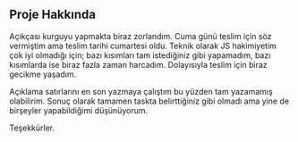 ## Proje Hakkında

Açıkçası kurguyu yapmakta biraz zorlandım. Cuma günü teslim için söz vermiştim ama teslim tarihi cumartesi oldu. Teknik olarak JS hakimiyetim çok iyi olmadığı için; bazı kısımları tam istediğiniz gibi yapamadım, bazı kısımlarda ise biraz fazla zaman harcadım. Dolayısıyla teslim için biraz gecikme yaşadım.

Açıklama satırlarını en son yazmaya çalıştım bu yüzden tam yazamamış olabilirim. Sonuç olarak tamamen taskta belirttiğiniz gibi olmadı ama yine de birşeyler yapabildiğimi düşünüyorum.

Teşekkürler.